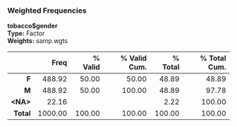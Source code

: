 ### Weighted Frequencies   
**tobacco$gender**      
**Type:** Factor    
**Weights:** samp.wgts   

|     &nbsp; |    Freq | % Valid | % Valid Cum. | % Total | % Total Cum. |
|-----------:|--------:|--------:|-------------:|--------:|-------------:|
|      **F** |  488.92 |   50.00 |        50.00 |   48.89 |        48.89 |
|      **M** |  488.92 |   50.00 |       100.00 |   48.89 |        97.78 |
| **\<NA\>** |   22.16 |         |              |    2.22 |       100.00 |
|  **Total** | 1000.00 |  100.00 |       100.00 |  100.00 |       100.00 |
